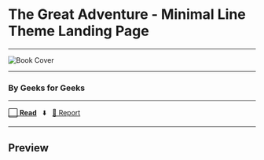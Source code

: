 # The Great Adventure - Minimal Line Theme Landing Page

---

![Book Cover](https://images.unsplash.com/photo-1512820790803-83ca734da794?auto=format&fit=crop&w=720&q=80)

---

### By Geeks for Geeks

---

[⬜️ **Read**](https://example.com/read-the-great-adventure) &nbsp;&nbsp;⬇️ &nbsp;&nbsp;[🚩 Report](#)

---

## Preview
